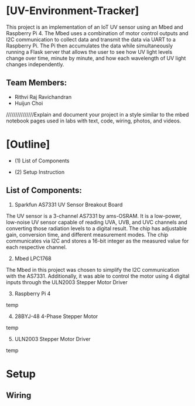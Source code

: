 # [UV-Environment-Tracker]

This project is an implementation of an IoT UV sensor using an Mbed and Raspberry Pi 4. The Mbed uses a combination of motor control outputs and I2C communication to collect data and transmit the data via UART to a Raspberry Pi. The Pi then accumulates the data while simultaneously running a Flask server that allows the user to see how UV light levels change over time, minute by minute, and how each wavelength of UV light changes independently.

## Team Members:
- Rithvi Raj Ravichandran
- Huijun Choi

///////////////Explain and document your project in a style similar to the mbed notebook pages used in labs with text, code, wiring, photos, and videos.

# [Outline]
- (1) List of Components

- (2) Setup Instruction

## List of Components:
1. Sparkfun AS7331 UV Sensor Breakout Board

The UV sensor is a 3-channel AS7331 by ams-OSRAM. It is a low-power, low-noise UV sensor capable of reading UVA, UVB, and UVC channels and converting those radiation levels to a digital result. The chip has adjustable gain, conversion time, and different measurement modes. The chip communicates via I2C and stores a 16-bit integer as the measured value for each respective channel.

2. Mbed LPC1768

The Mbed in this project was chosen to simplify the I2C communication with the AS7331. Additionally, it was able to control the motor using 4 digital inputs through the ULN2003 Stepper Motor Driver

3. Raspberry Pi 4

temp

4. 28BYJ-48 4-Phase Stepper Motor

temp 

5. ULN2003 Stepper Motor Driver

temp 

# Setup
## Wiring


